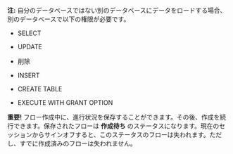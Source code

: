 **注:** 自分のデータベースではない別のデータベースにデータをロードする場合、別のデータベースで以下の権限が必要です。

-   SELECT

-   UPDATE

-   削除

-   INSERT

-   CREATE TABLE

-   EXECUTE WITH GRANT OPTION

**重要!** フロー作成中に、進行状況を保存することができます。その後、作成を続行できます。保存されたフローは **作成待ち** のステータスになります。現在のセッションからサインオフすると、このステータスのフローは失われます。ただし、すでに作成済みのフローは失われません。
